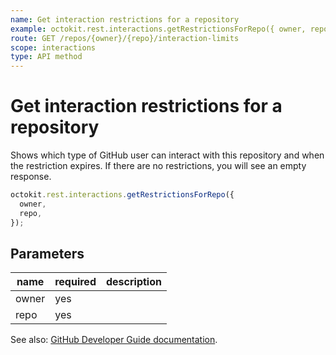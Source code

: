 ```yaml
---
name: Get interaction restrictions for a repository
example: octokit.rest.interactions.getRestrictionsForRepo({ owner, repo })
route: GET /repos/{owner}/{repo}/interaction-limits
scope: interactions
type: API method
---
```


# Get interaction restrictions for a repository

Shows which type of GitHub user can interact with this repository and when the restriction expires. If there are no restrictions, you will see an empty response.

```js
octokit.rest.interactions.getRestrictionsForRepo({
  owner,
  repo,
});
```

## Parameters

<table>
  <thead>
    <tr>
      <th>name</th>
      <th>required</th>
      <th>description</th>
    </tr>
  </thead>
  <tbody>
    <tr><td>owner</td><td>yes</td><td>

</td></tr>
<tr><td>repo</td><td>yes</td><td>

</td></tr>
  </tbody>
</table>

See also: [GitHub Developer Guide documentation](https://docs.github.com/rest/reference/interactions#get-interaction-restrictions-for-a-repository).
